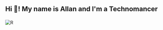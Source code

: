 <h2 align="left">Hi 👋! My name is Allan and I'm a Technomancer</h2>

###
![R](https://github.com/DarkStarStrix/DarkStarStrix/assets/108637439/72bd42b6-4b7a-48fb-9933-8c9d073f88cf)

###

